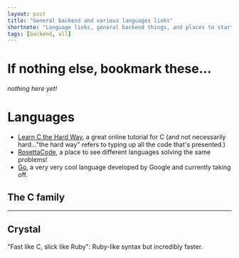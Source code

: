 ```yaml
---
layout: post
title: "General backend and various languages links"
shortnote: "Language links, general backend things, and places to start getting a sense of backend computing."
tags: [backend, all]
---
```


# If nothing else, bookmark these...
*nothing here yet!*

# Languages
* [Learn C the Hard Way](http://c.learncodethehardway.org/book/), a great online tutorial for C (and not necessarily hard..."the hard way" refers to typing up all the code that's presented.)
* [RosettaCode](http://rosettacode.org/wiki/Rosetta_Code), a place to see different languages solving the same problems!
* [Go](https://golang.org/doc/), a very very cool language developed by Google and currently taking off.

## The C family


<hr>

## Crystal
"Fast like C, slick like Ruby": Ruby-like syntax but incredibly faster.
